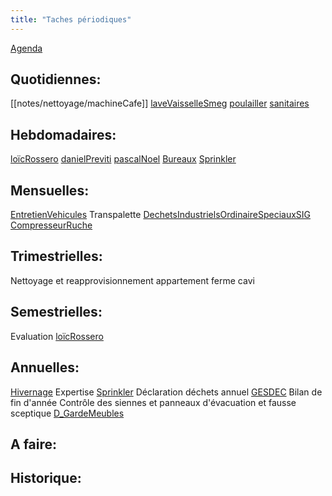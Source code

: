 ```yaml
---
title: "Taches périodiques"
---
```


[Agenda](notes/AgendaMaJournee.md) 
## Quotidiennes:
[[notes/nettoyage/machineCafe]]
[laveVaisselleSmeg](notes/equipements/laveVaisselleSmeg.md)
[poulailler](notes/formation/poulailler.md)
[sanitaires](notes/nettoyage/sanitaires.md)
## Hebdomadaires:
[loïcRossero](notes/utilisateurs/beneficiaires/loïcRossero.md)
[danielPreviti](notes/equipements/vetements/danielPreviti.md)
[pascalNoel](notes/equipements/vetements/pascalNoel.md)
[Bureaux](notes/nettoyage/N_Bureaux.md)
[Sprinkler](notes/formation/Sprinkler.md)
## Mensuelles:
[EntretienVehicules](notes/departements/D_EntretienVehicules.md)
Transpalette
[DechetsIndustrielsOrdinaireSpeciauxSIG](DechetsIndustrielsOrdinaireSpeciauxSIG)
[CompresseurRuche](notes/equipements/consommables/C_CompresseurRuche.md)
## Trimestrielles:
Nettoyage et reapprovisionnement appartement ferme cavi
## Semestrielles:
Evaluation [loïcRossero](notes/utilisateurs/beneficiaires/loïcRossero.md)
## Annuelles:
[Hivernage](notes/intendance/hivernagePlomberie.md)
Expertise [Sprinkler](notes/formation/Sprinkler.md)
Déclaration déchets annuel [GESDEC](notes/utilisateurs/fournisseurs/GESDEC.md)
Bilan de fin d'année
Contrôle des siennes et panneaux d'évacuation et fausse sceptique [D_GardeMeubles](notes/departements/D_GardeMeubles.md)
## A faire: 

## Historique:
